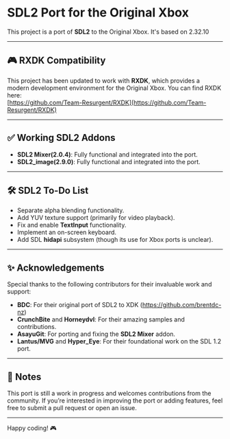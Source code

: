 
# SDL2 Port for the Original Xbox

This project is a port of **SDL2** to the Original Xbox. It's based on 2.32.10

---

## 🎮 RXDK Compatibility

This project has been updated to work with **RXDK**, which provides a modern development environment for the Original Xbox. You can find RXDK here:  
[https://github.com/Team-Resurgent/RXDK](https://github.com/Team-Resurgent/RXDK)

---

## ✅ Working SDL2 Addons

- **SDL2 Mixer(2.0.4)**: Fully functional and integrated into the port.
- **SDL2_image(2.9.0)**: Fully functional and integrated into the port.

---

## 🛠 SDL2 To-Do List

- Separate alpha blending functionality.
- Add YUV texture support (primarily for video playback).
- Fix and enable **TextInput** functionality.
- Implement an on-screen keyboard.
- Add SDL **hidapi** subsystem (though its use for Xbox ports is unclear).

---

## ✨ Acknowledgements

Special thanks to the following contributors for their invaluable work and support:

- **BDC**: For their  original port of SDL2 to XDK (https://github.com/brentdc-nz)
- **CrunchBite** and **Horneydvl**: For their amazing samples and contributions.
- **AsayuGit**: For porting and fixing the **SDL2 Mixer** addon.
- **Lantus/MVG** and **Hyper_Eye**: For their foundational work on the SDL 1.2 port.

---

## 📜 Notes

This port is still a work in progress and welcomes contributions from the community. If you’re interested in improving the port or adding features, feel free to submit a pull request or open an issue.

---

Happy coding! 🎮
